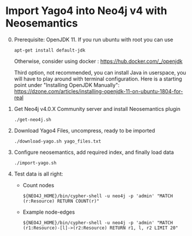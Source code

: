 # Import Yago4 into Neo4j v4 with Neosemantics

0. Prerequisite: OpenJDK 11. If you run ubuntu with root you can use

   ```
   apt-get install default-jdk
   ```
   
   Otherwise, consider using docker : https://hub.docker.com/_/openjdk
   
   Third option, not recommended, you can install Java in userspace, you will have to play around with terminal configuration. Here is a starting point under "Installing OpenJDK Manually": https://dzone.com/articles/installing-openjdk-11-on-ubuntu-1804-for-real


1. Get Neo4j v4.0.X Community server and install Neosemantics plugin
    
    ```
    ./get-neo4j.sh
    ```

2. Download Yago4 Files, uncompress, ready to be imported

   ```
   ./download-yago.sh yago_files.txt
   ```
   
3. Configure neosemantics, add required index, and finally load data
   
   ```
   ./import-yago.sh
   ```
   
4. Test data is all right:

     - Count nodes
        ```
        ${NEO4J_HOME}/bin/cypher-shell -u neo4j -p 'admin' "MATCH (r:Resource) RETURN COUNT(r)"
        ```
        
     - Example node-edges
        ```
        ${NEO4J_HOME}/bin/cypher-shell -u neo4j -p 'admin' "MATCH (r1:Resource)-[l]->(r2:Resource) RETURN r1, l, r2 LIMIT 20"
        ```


